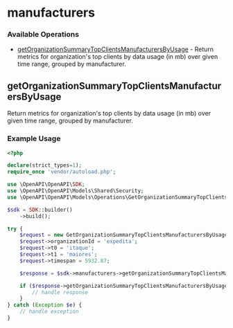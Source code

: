 # manufacturers

### Available Operations

* [getOrganizationSummaryTopClientsManufacturersByUsage](#getorganizationsummarytopclientsmanufacturersbyusage) - Return metrics for organization's top clients by data usage (in mb) over given time range, grouped by manufacturer.

## getOrganizationSummaryTopClientsManufacturersByUsage

Return metrics for organization's top clients by data usage (in mb) over given time range, grouped by manufacturer.

### Example Usage

```php
<?php

declare(strict_types=1);
require_once 'vendor/autoload.php';

use \OpenAPI\OpenAPI\SDK;
use \OpenAPI\OpenAPI\Models\Shared\Security;
use \OpenAPI\OpenAPI\Models\Operations\GetOrganizationSummaryTopClientsManufacturersByUsageRequest;

$sdk = SDK::builder()
    ->build();

try {
    $request = new GetOrganizationSummaryTopClientsManufacturersByUsageRequest();
    $request->organizationId = 'expedita';
    $request->t0 = 'itaque';
    $request->t1 = 'maiores';
    $request->timespan = 5932.87;

    $response = $sdk->manufacturers->getOrganizationSummaryTopClientsManufacturersByUsage($request);

    if ($response->getOrganizationSummaryTopClientsManufacturersByUsage200ApplicationJSONObjects !== null) {
        // handle response
    }
} catch (Exception $e) {
    // handle exception
}
```
